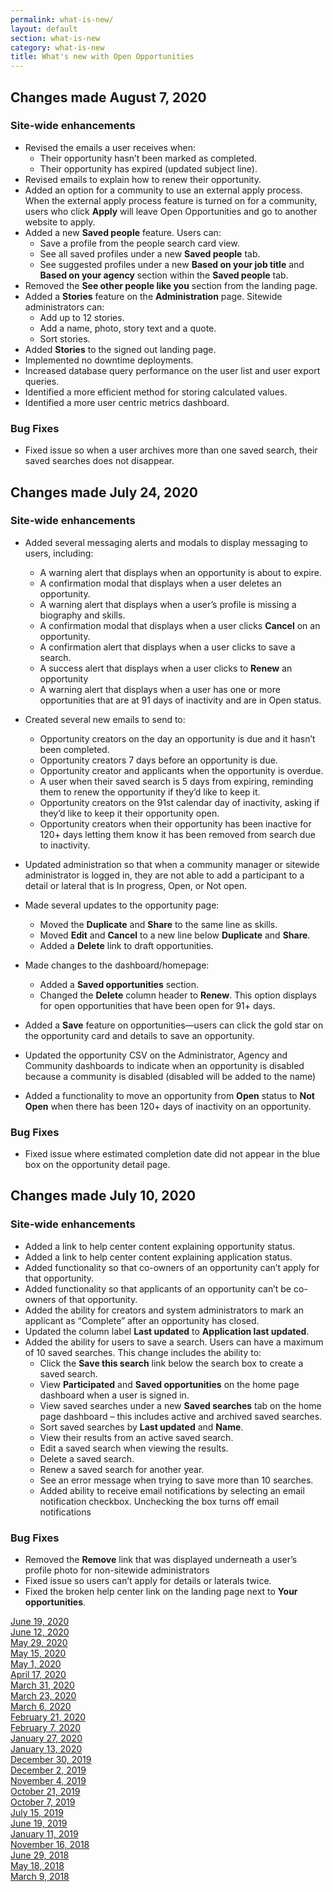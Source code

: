```yaml
---
permalink: what-is-new/
layout: default
section: what-is-new
category: what-is-new
title: What's new with Open Opportunities
---
```


## Changes made August 7, 2020
### Site-wide enhancements

* Revised the emails a user receives when:
  * Their opportunity hasn’t been marked as completed. 
  * Their opportunity has expired (updated subject line).
* Revised emails to explain how to renew their opportunity.
* Added an option for a community to use an external apply process. When the external apply process feature is turned on for a community, users who click **Apply** will leave Open Opportunities and go to another website to apply.
* Added a new **Saved people** feature. Users can:
  * Save a profile from the people search card view.
  * See all saved profiles under a new **Saved people** tab.
  * See suggested profiles under a new **Based on your job title** and **Based on your agency** section within the **Saved people** tab.
* Removed the **See other people like you** section from the landing page.
* Added a **Stories** feature on the **Administration** page. Sitewide administrators can:
  * Add up to 12 stories.
  * Add a name, photo, story text and a quote.
  * Sort stories.
* Added **Stories** to the signed out landing page.
* Implemented no downtime deployments.
* Increased database query performance on the user list and user export queries.
* Identified a more efficient method for storing calculated values.
* Identified a more user centric metrics dashboard.

### Bug Fixes

* Fixed issue so when a user archives more than one saved search, their saved searches does not disappear.


## Changes made July 24, 2020
### Site-wide enhancements

* Added several messaging alerts and modals to display messaging to users, including:
  * A warning alert that displays when an opportunity is about to expire.
  * A confirmation modal that displays when a user deletes an opportunity.
  * A warning alert that displays when a user’s profile is missing a biography and skills.
  * A confirmation modal that displays when a user clicks **Cancel** on an opportunity.
  * A confirmation alert that displays when a user clicks to save a search.
  * A success alert that displays when a user clicks to **Renew** an opportunity
  * A warning alert that displays when a user has one or more opportunities that are at 91 days of inactivity and are in Open status. 

* Created several new emails to send to:
  * Opportunity creators on the day an opportunity is due and it hasn’t been completed.
  * Opportunity creators 7 days before an opportunity is due.
  * Opportunity creator and applicants when the opportunity is overdue.
  * A user when their saved search is 5 days from expiring, reminding them to renew the opportunity if they’d like to keep it.
  * Opportunity creators on the 91st calendar day of inactivity, asking if they’d like to keep it their opportunity open.
  * Opportunity creators when their opportunity has been inactive for 120+ days letting them know it has been removed from search due to inactivity.

* Updated administration so that when a community manager or sitewide administrator is logged in, they are not able to add a participant to a detail or lateral that is In progress, Open, or Not open.
* Made several updates to the opportunity page:
  * Moved the **Duplicate** and **Share** to the same line as skills. 
  * Moved **Edit** and **Cancel** to a new line below **Duplicate** and **Share**.
  * Added a **Delete** link to draft opportunities.
* Made changes to the dashboard/homepage:
  * Added a **Saved opportunities** section.
  * Changed the **Delete** column header to **Renew**. This option displays for open opportunities that have been open for 91+ days.
* Added a **Save** feature on opportunities—users can click the gold star on the opportunity card and details to save an opportunity. 
* Updated the opportunity CSV on the Administrator, Agency and Community dashboards to indicate when an opportunity is disabled because a community is disabled (disabled will be added to the name) 
* Added a functionality to move an opportunity from **Open** status to **Not Open** when there has been 120+ days of inactivity on an opportunity.

### Bug Fixes

* Fixed issue where estimated completion date did not appear in the blue box on the opportunity detail page.


## Changes made July 10, 2020
### Site-wide enhancements

* Added a link to help center content explaining opportunity status.
* Added a link to help center content explaining application status.
* Added functionality so that co-owners of an opportunity can’t apply for that opportunity.
* Added functionality so that applicants of an opportunity can’t be co-owners of that opportunity.
* Added the ability for creators and system administrators to mark an applicant as “Complete” after an opportunity has closed.
* Updated the column label **Last updated** to **Application last updated**.
* Added the ability for users to save a search. Users can have a maximum of 10 saved searches. This change includes the ability to:
  * Click the **Save this search** link below the search box to create a saved search.
  * View **Participated** and **Saved opportunities** on the home page dashboard when a user is signed in.
  * View saved searches under a new **Saved searches** tab on the home page dashboard – this includes active and archived saved searches.
  * Sort saved searches by **Last updated** and **Name**.
  * View their results from an active saved search.
  * Edit a saved search when viewing the results.
  * Delete a saved search.
  * Renew a saved search for another year.
  * See an error message when trying to save more than 10 searches.
  * Added ability to receive email notifications by selecting an email notification checkbox. Unchecking the box turns off email notifications

### Bug Fixes

* Removed the **Remove** link that was displayed underneath a user’s profile photo for non-sitewide administrators
* Fixed issue so users can’t apply for details or laterals twice.
* Fixed the broken help center link on the landing page next to **Your opportunities**.


[June 19, 2020](jun-19-2020)  
[June 12, 2020](jun-12-2020)  
[May 29, 2020](may-29-2020)  
[May 15, 2020](may-15-2020)  
[May 1, 2020](may-01-2020)  
[April 17, 2020](apr-17-2020)  
[March 31, 2020](mar-31-2020)  
[March 23, 2020](mar-23-2020)  
[March 6, 2020](mar-06-2020)  
[February 21, 2020](feb-21-2020)  
[February 7, 2020](feb-07-2020/)  
[January 27, 2020](jan-27-2020/)  
[January 13, 2020](jan-13-2020/)  
[December 30, 2019](dec-30-2019/)  
[December 2, 2019](dec-02-2019/)  
[November 4, 2019](nov-04-2019/)  
[October 21, 2019](oct-21-2019/)  
[October 7, 2019](oct-07-2019/)  
[July 15, 2019](jul-15-2019/)  
[June 19, 2019](june-19-2019/)  
[January 11, 2019](jan-11-2019/)  
[November 16, 2018](nov-16-2018/)  
[June 29, 2018](june-29-2018/)  
[May 18, 2018](may-18-2018/)  
[March 9, 2018](mar-09-2018/)  
